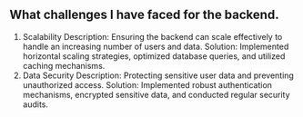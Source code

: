 ## What challenges I have faced for the backend.
1. Scalability
Description: Ensuring the backend can scale effectively to handle an increasing number of users and data.
Solution: Implemented horizontal scaling strategies, optimized database queries, and utilized caching mechanisms.
2. Data Security
Description: Protecting sensitive user data and preventing unauthorized access.
Solution: Implemented robust authentication mechanisms, encrypted sensitive data, and conducted regular security audits.